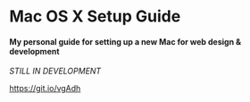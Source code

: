 # Mac OS X Setup Guide
#### My personal guide for setting up a new Mac for web design &amp; development

_STILL IN DEVELOPMENT_

https://git.io/vgAdh

